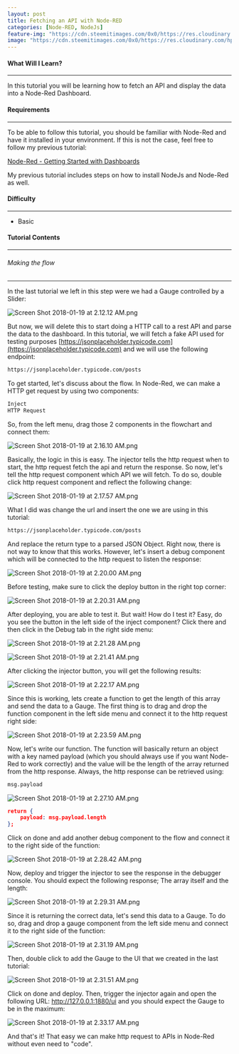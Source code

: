 ```yaml
---
layout: post
title: Fetching an API with Node-RED
categories: [Node-RED, NodeJs]
feature-img: "https://cdn.steemitimages.com/0x0/https://res.cloudinary.com/hpiynhbhq/image/upload/v1516346932/qx7cofxe02eucqrh8zdo.png"
image: "https://cdn.steemitimages.com/0x0/https://res.cloudinary.com/hpiynhbhq/image/upload/v1516346932/qx7cofxe02eucqrh8zdo.png"
---
```


#### What Will I Learn?
***
In this tutorial you will be learning how to fetch an API and display the data into a Node-Red Dashboard.

#### Requirements
***
To be able to follow this tutorial, you should be familiar with Node-Red and have it installed in your environment. If this is not the case, feel free to follow my previous tutorial:

[Node-Red - Getting Started with Dashboards](https://jayserdny.github.io/node-red/nodejs/node-red-getting-started-with-dashboards/)

My previous tutorial includes steps on how to install NodeJs and Node-Red as well.

#### Difficulty
***
- Basic

#### Tutorial Contents
***
###### Making the flow
***
In the last tutorial we left in this step were we had a Gauge controlled by a Slider:

![Screen Shot 2018-01-19 at 2.12.12 AM.png](https://res.cloudinary.com/hpiynhbhq/image/upload/v1516345946/hxyxxa0xpsxv4o7xekvz.png)

But now, we will delete this to start doing a HTTP call to a rest API and parse the data to the dashboard. In this tutorial, we will fetch a fake API used for testing purposes [https://jsonplaceholder.typicode.com](https://jsonplaceholder.typicode.com) and we will use the following endpoint:

```bash
https://jsonplaceholder.typicode.com/posts
```

To get started, let's discuss about the flow. In Node-Red, we can make a HTTP get request by using two components:

```bash
Inject
HTTP Request
```

So, from the left menu, drag those 2 components in the flowchart and connect them:

![Screen Shot 2018-01-19 at 2.16.10 AM.png](https://res.cloudinary.com/hpiynhbhq/image/upload/v1516346183/hxoym0v9gbijetupm7el.png)

Basically, the logic in this is easy. The injector tells the http request when to start, the http request fetch the api and return the response. So now, let's tell the http request component which API we will fetch. To do so, double click http request component and reflect the following change:

![Screen Shot 2018-01-19 at 2.17.57 AM.png](https://res.cloudinary.com/hpiynhbhq/image/upload/v1516346295/wgbl312xyyxryxkzfevw.png)

What I did was change the url and insert the one we are using in this tutorial:

```bash
https://jsonplaceholder.typicode.com/posts
```

And replace the return type to a parsed JSON Object. Right now, there is not way to know that this works. However, let's insert a debug component which will be connected to the http request to listen the response:

![Screen Shot 2018-01-19 at 2.20.00 AM.png](https://res.cloudinary.com/hpiynhbhq/image/upload/v1516346410/twyeeln600lfeclke21e.png)

Before testing, make sure to click the deploy button in the right top corner:

![Screen Shot 2018-01-19 at 2.20.31 AM.png](https://res.cloudinary.com/hpiynhbhq/image/upload/v1516346440/b9qegt5hi9t3fynkihtp.png)

After deploying, you are able to test it. But wait! How do I test it? Easy, do you see the button in the left side of the inject component? Click there and then click in the Debug tab in the right side menu:

![Screen Shot 2018-01-19 at 2.21.28 AM.png](https://res.cloudinary.com/hpiynhbhq/image/upload/v1516346497/tokaylkkc7n0cyigxypj.png)

![Screen Shot 2018-01-19 at 2.21.41 AM.png](https://res.cloudinary.com/hpiynhbhq/image/upload/v1516346512/ae6osazrshctehzjdchi.png)

After clicking the injector button, you will get the following results:

![Screen Shot 2018-01-19 at 2.22.17 AM.png](https://res.cloudinary.com/hpiynhbhq/image/upload/v1516346561/z2mazgrotgmxtcdp2gyy.png)

Since this is working, lets create a function to get the length of this array and send the data to a Gauge. The first thing is to drag and drop the function component in the left side menu and connect it to the http request right side:

![Screen Shot 2018-01-19 at 2.23.59 AM.png](https://res.cloudinary.com/hpiynhbhq/image/upload/v1516346650/inaq3ynskmncq8lchgpj.png)

Now, let's write our function. The function will basically return an object with a key named payload (which you should always use if you want Node-Red to work correctly) and the value will be the length of the array returned from the http response. Always, the http response can be retrieved using:

```bash
msg.payload
```

![Screen Shot 2018-01-19 at 2.27.10 AM.png](https://res.cloudinary.com/hpiynhbhq/image/upload/v1516346841/awfvm6g5av577bz5sdpi.png)

```json
return {
    payload: msg.payload.length
};
```
Click on done and add another debug component to the flow and connect it to the right side of the function:

![Screen Shot 2018-01-19 at 2.28.42 AM.png](https://res.cloudinary.com/hpiynhbhq/image/upload/v1516346932/qx7cofxe02eucqrh8zdo.png)

Now, deploy and trigger the injector to see the response in the debugger console. You should expect the following response; The array itself and the length:

![Screen Shot 2018-01-19 at 2.29.31 AM.png](https://res.cloudinary.com/hpiynhbhq/image/upload/v1516346985/v3tc0oin7kanujn1yozh.png)

Since it is returning the correct data, let's send this data to a Gauge. To do so, drag and drop a gauge component from the left side menu and connect it to the right side of the function:

![Screen Shot 2018-01-19 at 2.31.19 AM.png](https://res.cloudinary.com/hpiynhbhq/image/upload/v1516347088/u19k1gaawfrabuxp4t9k.png)

Then, double click to add the Gauge to the UI that we created in the last tutorial:

![Screen Shot 2018-01-19 at 2.31.51 AM.png](https://res.cloudinary.com/hpiynhbhq/image/upload/v1516347126/nsukbzssgqt1o2ya5kca.png)

Click on done and deploy. Then, trigger the injector again and open the following URL:  http://127.0.0.1:1880/ui and you should expect the Gauge to be in the maximum:

![Screen Shot 2018-01-19 at 2.33.17 AM.png](https://res.cloudinary.com/hpiynhbhq/image/upload/v1516347207/iqbjd0jhrgkre7ismy95.png)

And that's it! That easy we can make http request to APIs in Node-Red without even need to "code".
